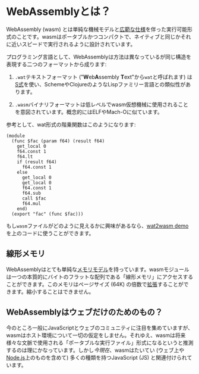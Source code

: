 # WebAssemblyとは？

<!-- # What is WebAssembly? -->

WebAssembly (wasm) とは単純な機械モデルと[広範な仕様][extensive specification]を伴った実行可能形式のことです。wasmはポータブルかつコンパクトで、ネイティブと同じかそれに近いスピードで実行されるように設計されています。

<!-- WebAssembly (wasm) is a simple machine model and executable format with an
[extensive specification]. It is designed to be portable, compact, and execute
at or near native speeds. -->

プログラミング言語として、WebAssemblyは方法は異なっているが同じ構造を表現する二つのフォーマットから成ります:

<!-- As a programming language, WebAssembly is comprised of two formats that
represent the same structures, albeit in different ways: -->

1. `.wat`テキストフォーマット ("**W**eb**A**ssembly **T**ext"から`wat`と呼ばれます) は[S式][S-expressions]を使い、SchemeやClojureのようなLispファミリー言語との類似性があります。

<!-- 1. The `.wat` text format (called `wat` for "**W**eb**A**ssembly **T**ext") uses
   [S-expressions], and bears some resemblance to the Lisp family of languages
   like Scheme and Clojure. -->

2. `.wasm`バイナリフォーマットは低レベルでwasm仮想機械に使用されることを意図されています。概念的にはELFやMach-Oに似ています。

<!-- 2. The `.wasm` binary format is lower-level and intended for consumption
   directly by wasm virtual machines. It is conceptually similar to ELF and
   Mach-O. -->

参考として、wat形式の階乗関数はこのようになります: 

<!-- For reference, here is a factorial function in `wat`: -->

```
(module
  (func $fac (param f64) (result f64)
    get_local 0
    f64.const 1
    f64.lt
    if (result f64)
      f64.const 1
    else
      get_local 0
      get_local 0
      f64.const 1
      f64.sub
      call $fac
      f64.mul
    end)
  (export "fac" (func $fac)))
```

もし`wasm`ファイルがどのように見えるかに興味があるなら、[wat2wasm demo][wat2wasm demo]を上のコードに使うことができます。

<!-- If you're curious about how a `wasm` file looks like you can use the [wat2wasm
demo] with the above code. -->

## 線形メモリ

<!-- ## Linear Memory -->

WebAssemblyはとても単純な[メモリモデル][memory model]を持っています。wasmモジュールは一つの本質的にバイトのフラットな配列である「線形メモリ」にアクセスすることができます。このメモリはページサイズ (64K) の倍数で[拡張][memory can be grown]することができます。縮小することはできません。

<!-- WebAssembly has a very simple [memory model]. A wasm module has access to a
single "linear memory", which is essentially a flat array of bytes. This
[memory can be grown] by a multiple of the page size (64K). It cannot be shrunk. -->


## WebAssemblyはウェブだけのためのもの？

<!-- ## Is WebAssembly Just for the Web? -->

今のところ一般にJavaScriptとウェブのコミュニティに注目を集めていますが、wasmはホスト環境について一切の仮定をしません。それゆえ、wasmは将来様々な文脈で使用される「ポータブルな実行ファイル」形式になるというと推測するのは理にかなっています。しかし*今現在*、wasmはたいてい (ウェブ上や[Node.js]上のものを含めて) 多くの種類を持つJavaScript (JS) と関連付けられています。

<!-- Although it has currently gathered attention in the JavaScript and Web
communities in general, wasm makes no assumptions about its host
environment. Thus, it makes sense to speculate that wasm will become a "portable
executable" format that is used in a variety of contexts in the future. As of
*today*, however, wasm is mostly related to JavaScript (JS), which comes in many
flavors (including both on the Web and [Node.js]). -->

[memory model]: https://webassembly.github.io/spec/core/syntax/modules.html#syntax-mem
[memory can be grown]: https://webassembly.github.io/spec/core/syntax/instructions.html#syntax-instr-memory
[extensive specification]: https://webassembly.github.io/spec/
[value types]: https://webassembly.github.io/spec/core/syntax/types.html#value-types
[Node.js]: https://nodejs.org
[S-expressions]: https://en.wikipedia.org/wiki/S-expression
[wat2wasm demo]: https://cdn.rawgit.com/WebAssembly/wabt/aae5a4b7/demo/wat2wasm/
